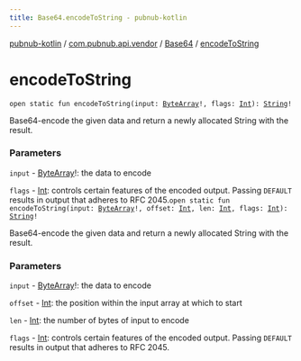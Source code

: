 ```yaml
---
title: Base64.encodeToString - pubnub-kotlin
---
```


[pubnub-kotlin](../../index.html) / [com.pubnub.api.vendor](../index.html) / [Base64](index.html) / [encodeToString](./encode-to-string.html)

# encodeToString

`open static fun encodeToString(input: `[`ByteArray`](https://kotlinlang.org/api/latest/jvm/stdlib/kotlin/-byte-array/index.html)`!, flags: `[`Int`](https://kotlinlang.org/api/latest/jvm/stdlib/kotlin/-int/index.html)`): `[`String`](https://kotlinlang.org/api/latest/jvm/stdlib/kotlin/-string/index.html)`!`

Base64-encode the given data and return a newly allocated String with the result.

### Parameters

`input` - [ByteArray](https://kotlinlang.org/api/latest/jvm/stdlib/kotlin/-byte-array/index.html)!: the data to encode

`flags` - [Int](https://kotlinlang.org/api/latest/jvm/stdlib/kotlin/-int/index.html): controls certain features of the encoded output. Passing `DEFAULT` results in output that adheres to RFC 2045.`open static fun encodeToString(input: `[`ByteArray`](https://kotlinlang.org/api/latest/jvm/stdlib/kotlin/-byte-array/index.html)`!, offset: `[`Int`](https://kotlinlang.org/api/latest/jvm/stdlib/kotlin/-int/index.html)`, len: `[`Int`](https://kotlinlang.org/api/latest/jvm/stdlib/kotlin/-int/index.html)`, flags: `[`Int`](https://kotlinlang.org/api/latest/jvm/stdlib/kotlin/-int/index.html)`): `[`String`](https://kotlinlang.org/api/latest/jvm/stdlib/kotlin/-string/index.html)`!`

Base64-encode the given data and return a newly allocated String with the result.

### Parameters

`input` - [ByteArray](https://kotlinlang.org/api/latest/jvm/stdlib/kotlin/-byte-array/index.html)!: the data to encode

`offset` - [Int](https://kotlinlang.org/api/latest/jvm/stdlib/kotlin/-int/index.html): the position within the input array at which to start

`len` - [Int](https://kotlinlang.org/api/latest/jvm/stdlib/kotlin/-int/index.html): the number of bytes of input to encode

`flags` - [Int](https://kotlinlang.org/api/latest/jvm/stdlib/kotlin/-int/index.html): controls certain features of the encoded output. Passing `DEFAULT` results in output that adheres to RFC 2045.